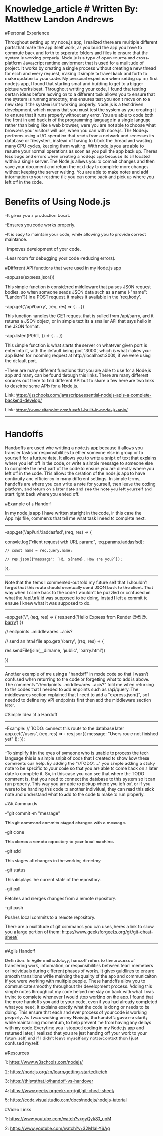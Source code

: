 # Knowledge_article                          # Written By: Matthew Landon Andrews

#Personal Experience

  Throughout setting up my node.js app, I realized there are muiltiple different parts that make the app itself work, as you build the app you have to commute back and forth to seperate folders and files to ensure that the system is working properly. Node.js is a type of open source and cross-platform Javascript runtime enviorment that is used for a muiltiude of project. It works by creating a single process without creating a new thread for each and every request, making it simple to travel back and forth to make updates to your code. My personal experince when setting up my first node.js app, I found that starting small and building to get to a bigger picture works best. Throughout writting your code, I found that testing certain ideas before moving on to a different task allows you to ensure that the system is running smoothly, this ensures that you don't move on to a new step if the system isn't working properly. Node.js is a test driven development, which means that you must test the system as you creating it to ensure that it runs properly without any error. You are able to code both the front in and back in of the programming language in a single languge rather than being like a web browser, were you are not able to choose what browsers your visitors will use, when you can with node.js. The Node.js performs using a I/O operation that reads from a network and accesses its database or filesystem, instead of having to block the thread and wasting many CPU cycles, keeping them waiting. With node.js you are able to resume your normal operations as soon as you pull the app back up. Theres less bugs and errors when creating a node.js app because its all located within a single server. The Node.js allows you to commit changes and then save your document and return the next day to complete more changes without keeping the server waiting. You are able to make notes and add information to your readme file you can come back and pick up where you left off in the code.

# Benefits of Using Node.js

-It gives you a production boost.

-Ensures you code works properly.

-It is easy to maintain your code, while allowing you to provide correct maintance.

-Improves development of your code.

-Less room for debugging your code (reducing errors).

#Different API functions that were used in my Node.js app

-app.use(express.json())

This simple function is considered middleware that parses JSON request bodies, so when someone sends JSON data such as a name ({"name": "Landon"}) in a POST request, it makes it available in the 'req.body'.

-app.get('/api/barry', (req, res) => { ... })

This function handles the GET request that is pulled from /api/barry, and it returns a JSON object, or in simple text its a smaller API that says hello in the JSON format.

-app.listen(PORT, () => { ... })

This simple function is what starts the server on whatever given port is enter into it, with the default being port '3000', which is what makes your app listen for incoming request at http://localhost:3000, if we were using the default port. 

-There are many different functions that you are able to use for a Node.js app and many can be found through this links. There are many different soruces out there to find different API but to share a few here are two links to descirbe some APIs for a Node.js.

Link: https://jsschools.com/javascript/essential-nodejs-apis-a-complete-backend-develop/

Link: https://www.sitepoint.com/useful-built-in-node-js-apis/

-------------------------------------------------------------------------------------------------------------------------------------------------------------------------------------------------------------------

# Handoffs

Handsoffs are used whe writting a node.js app because it allows you transfer tasks or responsibilities to ether someone else in group or to yourself for a furture date. It allows you to write a snipit of text that explains where you left off in the code, or write a simple message to someone else to complete the next part of the code to ensure you are directly where you left off in the code. This allows the creation of the node.js app to have continuity and efficiency in many different settings. In simple terms, handoffs are where you can write a note for yourself, then leave the coding platform, and return on a later date and see the note you left yourself and start right back where you ended off. 

#Example of a Handoff

In my node.js app I have written staright in the code, in this case the App.mjs file, comments that tell me what task I need to complete next. 

***********************************************************************

 -app.get('/api/url/:iaddasfsd', (req, res) => {
 
  console.log("client request with URL param:", req.params.iaddasfsd); 
  
    // const name = req.query.name; 
    
    // res.json({"message": `Hi, ${name}. How are you?`});
    
  });
  
************************************************************************

Note that the items I commented-out told my future self that I shouldn't forget that this route should eventually send JSON back to the client. That way when I came back to the code I wouldn't be puzzled or confused on what the /api/url/:id was supposed to be doing, instad I left a commit to ensure I knew what it was supposed to do.

***************************************************************************

-app.get('/', (req, res) => {
  res.send('Hello Express from Render 😍😍😍. <a href="barry">barry</a>')
})

// endpoints...middlewares...apis? 

// send an html file
app.get('/barry', (req, res) => {
 
  res.sendFile(join(__dirname, 'public', 'barry.html')) 

})

***************************************************************************

Another example of me using a "handoff" in mode code so that I wasn't confused when returning to the code or forgetting what to add is above. The comments "//endpoints...middlewares...apis?" told me when returning to the codes that I needed to add enpoints such as /api/query. The middlewares section explained that I need to add a "express.json()", so I needed to define my API endpoints first then add the middleware section later.

#Simple Idea of a Handoff

***************************************************************************

 -Example:
  // TODO: connect this route to the database later
app.get('/users', (req, res) => {
  res.json({ message: "Users route not finished yet" });
});

***************************************************************************

-To simplify it in the eyes of someone who is unable to process the tech language this is a simple snipit of code that I created to show how these comments can help. By adding the "//TODO:...." you simple adding a sticky note to be specific to your code so that you are able to come back on a later date to complete it. So, in this case you can see that where the TODO comment is, that you need to connect the database to this system so it can run properly. This way you are able to pickup where you left off, or if you were to be handing this code to another individual, they can read this stick note and understand what to add to the code to make to run properly. 


#Git Commands

-"git commit -m "message"

This git command commits staged changes with a message. 

-git clone

This clones a remote repository to your local machine.

-git add

This stages all changes in the working directory.

-git status

This displays the current state of the repository.

-git pull

Fetches and merges changes from a remote repository.

-git push

Pushes local commits to a remote repository.

There are a muiltitude of git commands you can uses, heres a link to show you a large portion of them: https://www.geeksforgeeks.org/git/git-cheat-sheet/

-------------------------------------------------------------------------------------------------------------------------------------------------------------------------------------------------------------------

#Agile Handoff

Definition: In Agile methodology, handoff refers to the process of transfering work, information, or responsibilities between team memebers or individuals during different phases of works. It gives guidlines to ensure smooth transitions while mainting the quality of the app and communicaiton if you were working with multiple people. These handoffs allow you to communicate smoothly throughout the development process. Adding this simple notes throughout my code helped me stay on track with what I was trying to complete whenever I would stop working on the app. I found that the more handoffs you add to your code, even if you had already completed what you need, it explains exactly what the code is doing or needs to be doing. This ensure that each and ever process of your code is working properly. As I was working on my Node.js, the handoffs gave me clarity while maintaining momentum, to help prevent me from having any delays with my code. Everytime you I stopped coding in my Node.js app and returned later, I realized that you are just handing off your work to your future self, and if I didn't leave myself any notes/context then I just confused myself.

#Resources

1: https://www.w3schools.com/nodejs/

2: https://nodejs.org/en/learn/getting-started/fetch

3: https://thisvsthat.io/handoff-vs-handover

4: https://www.geeksforgeeks.org/git/git-cheat-sheet/

5: https://code.visualstudio.com/docs/nodejs/nodejs-tutorial


#Video Links

1: https://www.youtube.com/watch?v=gyQyk80_upM

2: https://www.youtube.com/watch?v=32M1al-Y6Ag

